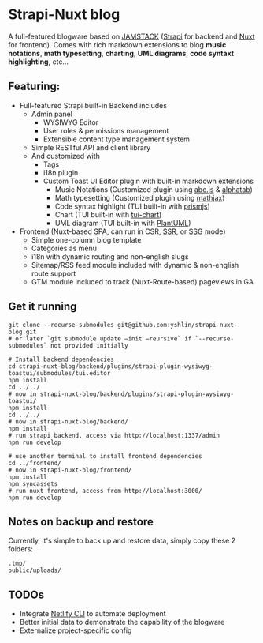 # Strapi-Nuxt blog
A full-featured blogware based on [JAMSTACK](https://jamstack.org/) ([Strapi](https://strapi.io/) for backend and [Nuxt](https://nuxtjs.org/) for frontend).
Comes with rich markdown extensions to blog **music notations**, **math typesetting**, **charting**, **UML diagrams**, **code syntaxt highlighting**, etc...

## Featuring:
* Full-featured Strapi built-in Backend includes
  * Admin panel
    * WYSIWYG Editor
    * User roles & permissions management
    * Extensible content type management system
  * Simple RESTful API and client library
  * And customized with
    * Tags
    * i18n plugin
    * Custom Toast UI Editor plugin with built-in markdown extensions
      * Music Notations (Customized plugin using [abc.js](https://www.abcjs.net/) & [alphatab](https://www.alphatab.net/))
      * Math typesetting (Customized plugin using [mathjax](https://www.mathjax.org/))
      * Code syntax highlight (TUI built-in with [prismjs](https://prismjs.com/))
      * Chart (TUI built-in with [tui-chart](https://ui.toast.com/tui-chart))
      * UML diagram (TUI built-in with [PlantUML](https://plantuml.com/))
* Frontend (Nuxt-based SPA, can run in CSR, [SSR](https://nuxtjs.org/docs/concepts/server-side-rendering/), or [SSG](https://nuxtjs.org/docs/concepts/static-site-generation/) mode)
  * Simple one-column blog template
  * Categories as menu
  * i18n with dynamic routing and non-english slugs
  * Sitemap/RSS feed module included with dynamic & non-english route support
  * GTM module included to track (Nuxt-Route-based) pageviews in GA

## Get it running

```shell
git clone --recurse-submodules git@github.com:yshlin/strapi-nuxt-blog.git
# or later `git submodule update —init —reursive` if `--recurse-submodules` not provided initially

# Install backend dependencies
cd strapi-nuxt-blog/backend/plugins/strapi-plugin-wysiwyg-toastui/submodules/tui.editor
npm install
cd ../../
# now in strapi-nuxt-blog/backend/plugins/strapi-plugin-wysiwyg-toastui/
npm install
cd ../../
# now in strapi-nuxt-blog/backend/
npm install
# run strapi backend, access via http://localhost:1337/admin
npm run develop

# use another terminal to install frontend dependencies
cd ../frontend/
# now in strapi-nuxt-blog/frontend/
npm install
npm syncassets
# run nuxt frontend, access from http://localhost:3000/
npm run develop
```

## Notes on backup and restore
Currently, it's simple to back up and restore data, simply copy these 2 folders:
```shell
.tmp/
public/uploads/
```

## TODOs
* Integrate [Netlify CLI](https://docs.netlify.com/cli/get-started/) to automate deployment
* Better initial data to demonstrate the capability of the blogware
* Externalize project-specific config